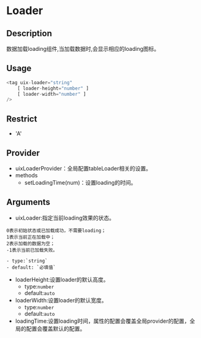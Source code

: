 # Loader
## Description
数据加载loading组件,当加载数据时,会显示相应的loading图标。

## Usage

``` javascript
<tag uix-loader="string" 
	[ loader-height="number" ]
	[ loader-width="number" ]
/>
```
## Restrict
- 'A'

## Provider
- uixLoaderProvider：全局配置tableLoader相关的设置。
- methods
	- setLoadingTime(num)：设置loading的时间。

## Arguments

- uixLoader:指定当前loading效果的状态。
```
0表示初始状态或已加载成功，不需要loading；
1表示当前正在加载中；
2表示加载的数据为空；
-1表示当前已加载失败。
```
    - type:`string`
    - default: `必填值`
- loaderHeight:设置loader的默认高度。
    - type:`number`
    - default:`auto`
- loaderWidth:设置loader的默认宽度。
    - type:`number`
    - default:`auto`
- loadingTime:设置loading时间，属性的配置会覆盖全局provider的配置，全局的配置会覆盖默认的配置。
